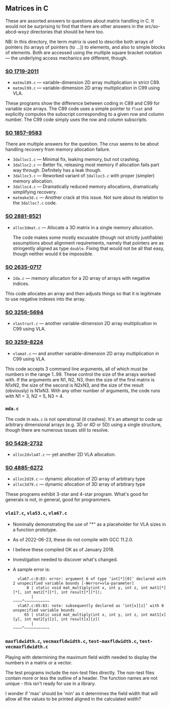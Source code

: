 ## Matrices in C

These are assorted answers to questions about matrix handling in C.
It would not be surprising to find that there are other answers in the
src/so-abcd-wxyz directories that should be here too.

NB: In this directory, the term matrix is used to describe both arrays
of pointers (to arrays of pointers (to ...)) to elements, and also to
simple blocks of elements.
Both are accessed using the multiple square bracket notation &mdash; the
underlying access mechanics are different, though.

### [SO 1719-2011](https://stackoverflow.com/q/17192011)

* `matmul89.c` &mdash; variable-dimension 2D array multiplication in strict C89.
* `matmul99.c` &mdash; variable-dimension 2D array multiplication in C99 using VLA.

These programs show the difference between coding in C89 and C99 for
variable size arrays.
The C89 code uses a simple pointer to `float` and explicitly computes
the subscript corresponding to a given row and column number.
The C99 code simply uses the row and column subscripts.

### [SO 1857-9583](https://stackoverflow.com/q/18579583)

There are multiple answers for the question.
The crux seems to be about handling recovery from memory allocation
failure.

* `3dalloc1.c` &mdash; Minimal fix, leaking memory, but not crashing.
* `3dalloc2.c` &mdash; Better fix, releasing most memory if allocation fails
    part way through.  Definitely has a leak though.
* `3dalloc3.c` &mdash; Reworked variant of `3dalloc3.c` with proper (simpler) memory allocation.
* `3dalloc4.c` &mdash; Dramatically reduced memory allocations, dramatically simplifying recovery.
* `matmake3d.c` &mdash; Another crack at this issue.
    Not sure about its relation to the `3dalloc?.c` code.

### [SO 2881-8521](https://stackoverflow.com/q/28818521)

* `alloc3dmat.c` &mdash; Allocate a 3D matrix in a single memory allocation.

  The code makes some mostly excusable (though not strictly justifiable)
  assumptions about alignment requirements, namely that pointers are as
  stringently aligned as type `double`.  Fixing that would not be all that
  easy, though neither would it be impossible.

### [SO 2635-0717](https://stackoverflow.com/q/26350717)

* `2da.c` &mdash; memory allocation for a 2D array of arrays with negative indices.

This code allocates an array and then adjusts things so that it is legitimate to
use negative indexes into the array.

### [SO 3256-5694](https://stackoverflow.com/q/32565694)

* `vlastruct.c` &mdash; another variable-dimension 2D array multiplication in C99 using VLA. 

### [SO 3259-8224](https://stackoverflow.com/q/32598224)

* `vlamat.c` &mdash; and another variable-dimension 2D array multiplication in C99 using VLA.

This code accepts 3 command line arguments, all of which must be numbers
in the range 1..99.
These control the size of the arrays worked with.
If the arguments are N1, N2, N3, then the size of the first matrix is
N1xN2, the size of the second is N2xN3, and the size of the result
(obviously) is N1xN3.
With any other number of arguments, the code runs with N1 = 3, N2 = 5,
N3 = 4.

### `mda.c`

The code in `mda.c` is not operational (it crashes).
It's an attempt to code up arbitrary dimensional arrays (e.g. 3D or 4D
or 5D) using a single structure, though there are numerous issues still
to resolve.

### [SO 5428-2732](https://stackoverflow.com/q/54282732)

* `alloc2dvla47.c` &mdash; yet another 2D VLA allocation.

### [SO 4885-6272](https://stackoverflow.com/q/48856272)

* `alloc2d19.c` — dynamic allocation of 2D array of arbitrary type
* `alloc3d79.c` — dynamic allocation of 3D array of arbitrary type

These programs exhibit 3-star and 4-star program.
What's good for generals is not, in general, good for programmers.

### `vla17.c`, `vla53.c`, `vla67.c`

* Nominally demonstrating the use of "\*" as a placeholder for VLA
  sizes in a function prototype.
* As of 2022-06-23, these do not compile with GCC 11.2.0.
* I believe these compiled OK as of January 2018.
* Investigation needed to discover what's changed.
* A sample error is:

        vla67.c:8:83: error: argument 6 of type ‘int[*][0]’ declared with 2 unspecified variable bounds [-Werror=vla-parameter]
            8 | static void mat_multiply(int x, int y, int z, int mat1[*][*], int mat2[*][*], int result[*][*]);
              |                                                                               ~~~~^~~~~~~~~~~~
        vla67.c:65:83: note: subsequently declared as ‘int[x][z]’ with 0 unspecified variable bounds
           65 | static void mat_multiply(int x, int y, int z, int mat1[x][y], int mat2[y][z], int result[x][z])
              |                                                                               ~~~~^~~~~~~~~~~~

### `maxfldwidth.c`, `vecmaxfldwidth.c`, `test-maxfldwidth.c`, `test-vecmaxfldwidth.c`

Playing with determining the maximum field width needed to display the
numbers in a matrix or a vector.

The test programs include the non-test files directly.
The non-test files contain more or less the outline of a header.
The function names are not unique - this isn't ready for use in a
library.

I wonder if 'max' should be 'min' as it determines the field width that
will allow all the values to be printed aligned in the calculated width?
